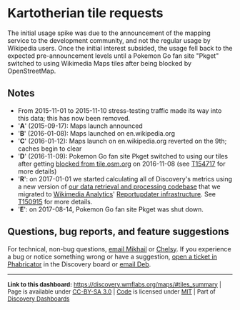 Kartotherian tile requests
=======

The initial usage spike was due to the announcement of the mapping service to the development community, and not the regular usage by Wikipedia users. Once the initial interest subsided, the usage fell back to the expected pre-announcement levels until a Pokemon Go fan site "Pkget" switched to using Wikimedia Maps tiles after being blocked by OpenStreetMap.

Notes
-----

* From 2015-11-01 to 2015-11-10 stress-testing traffic made its way into this data; this has now been removed.
* '__A__' (2015-09-17): Maps launch announced
* '__B__' (2016-01-08): Maps launched on en.wikipedia.org
* '__C__' (2016-01-12): Maps launch on en.wikipedia.org reverted on the 9th; caches begin to clear
* '__D__' (2016-11-09): Pokemon Go fan site Pkget switched to using our tiles after getting [blocked from tile.osm.org](https://github.com/openstreetmap/chef/commit/dece06b6) on 2016-11-08 (see [T154717](https://phabricator.wikimedia.org/T154717) for more details)
* '__R__': on 2017-01-01 we started calculating all of Discovery's metrics using a new version of [our data retrieval and processing codebase](https://phabricator.wikimedia.org/diffusion/WDGO/) that we migrated to [Wikimedia Analytics](https://www.mediawiki.org/wiki/Analytics)' [Reportupdater infrastructure](https://wikitech.wikimedia.org/wiki/Analytics/Reportupdater). See [T150915](https://phabricator.wikimedia.org/T150915) for more details.
* '__E__': on 2017-08-14, Pokemon Go fan site Pkget was shut down.

Questions, bug reports, and feature suggestions
------
For technical, non-bug questions, [email Mikhail](mailto:mpopov@wikimedia.org?subject=Dashboard%20Question) or [Chelsy](mailto:cxie@wikimedia.org?subject=Dashboard%20Question). If you experience a bug or notice something wrong or have a suggestion, [open a ticket in Phabricator](https://phabricator.wikimedia.org/maniphest/task/create/?projects=Discovery) in the Discovery board or [email Deb](mailto:deb@wikimedia.org?subject=Dashboard%20Question).

<hr style="border-color: gray;">
<p style="font-size: small;">
  <strong>Link to this dashboard:</strong> <a href="https://discovery.wmflabs.org/maps/#tiles_summary">https://discovery.wmflabs.org/maps/#tiles_summary</a>
  | Page is available under <a href="https://creativecommons.org/licenses/by-sa/3.0/" title="Creative Commons Attribution-ShareAlike License">CC-BY-SA 3.0</a>
  | <a href="https://phabricator.wikimedia.org/diffusion/WDWZ/" title="Wikimedia Maps Dashboard source code repository">Code</a> is licensed under <a href="https://phabricator.wikimedia.org/diffusion/WDWZ/browse/master/LICENSE.md" title="MIT License">MIT</a>
  | Part of <a href="https://discovery.wmflabs.org/">Discovery Dashboards</a>
</p>
